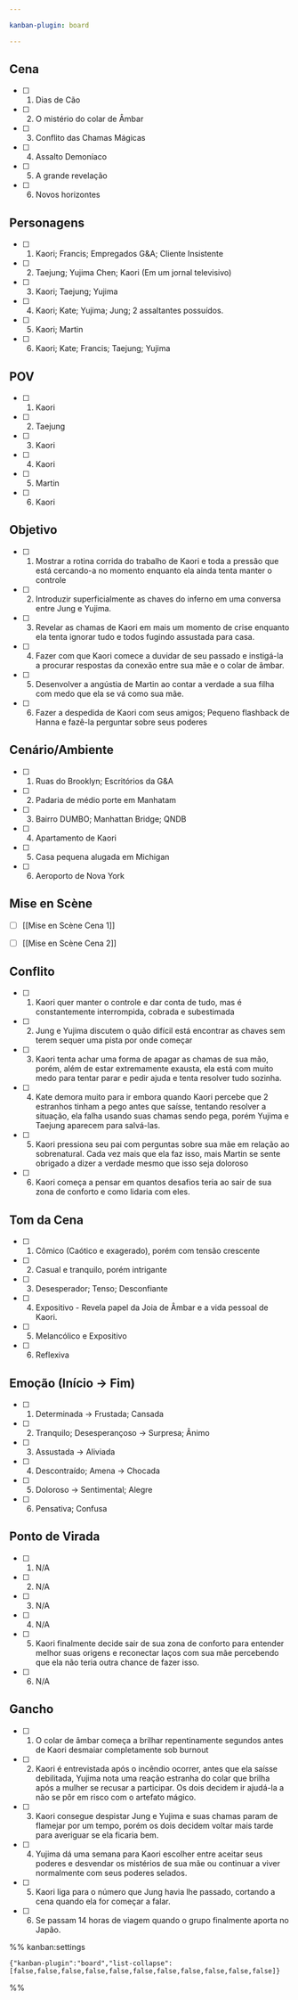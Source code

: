 ```yaml
---

kanban-plugin: board

---
```


## Cena

- [ ] 1. Dias de Cão
- [ ] 2.  O mistério do colar de Âmbar
- [ ] 3.  Conflito das Chamas Mágicas
- [ ] 4. Assalto Demoníaco
- [ ] 5. A grande revelação
- [ ] 6. Novos horizontes


## Personagens

- [ ] 1. Kaori; Francis; Empregados G&A; Cliente Insistente
- [ ] 2. Taejung; Yujima Chen; Kaori (Em um jornal televisivo)
- [ ] 3. Kaori; Taejung; Yujima
- [ ] 4. Kaori; Kate; Yujima; Jung; 2 assaltantes possuídos.
- [ ] 5. Kaori; Martin
- [ ] 6. Kaori; Kate; Francis; Taejung; Yujima


## POV

- [ ] 1. Kaori
- [ ] 2. Taejung
- [ ] 3. Kaori
- [ ] 4. Kaori
- [ ] 5. Martin
- [ ] 6. Kaori


## Objetivo

- [ ] 1. Mostrar a rotina corrida do trabalho de Kaori e toda a pressão que está cercando-a no momento enquanto ela ainda tenta manter o controle
- [ ] 2. Introduzir superficialmente as chaves do inferno em uma conversa entre Jung e Yujima.
- [ ] 3. Revelar as chamas de Kaori em mais um momento de crise enquanto ela tenta ignorar tudo e todos fugindo assustada para casa.
- [ ] 4. Fazer com que Kaori comece a duvidar de seu passado e instigá-la a procurar respostas da conexão entre sua mãe e o colar de âmbar.
- [ ] 5. Desenvolver a angústia de Martin ao contar a verdade a sua filha com medo que ela se vá como sua mãe.
- [ ] 6. Fazer a despedida de Kaori com seus amigos; Pequeno flashback de Hanna e fazê-la perguntar sobre seus poderes


## Cenário/Ambiente

- [ ] 1. Ruas do Brooklyn; Escritórios da G&A
- [ ] 2. Padaria de médio porte em Manhatam
- [ ] 3. Bairro DUMBO; Manhattan Bridge; QNDB
- [ ] 4. Apartamento de Kaori
- [ ] 5. Casa pequena alugada em Michigan
- [ ] 6. Aeroporto de Nova York


## Mise en Scène

- [ ] [[Mise en Scène Cena 1]]
- [ ] [[Mise en Scène Cena 2]]


## Conflito

- [ ] 1. Kaori quer manter o controle e dar conta de tudo, mas é constantemente interrompida, cobrada e subestimada
- [ ] 2. Jung e Yujima discutem o quão difícil está encontrar as chaves sem terem sequer uma pista por onde começar
- [ ] 3. Kaori tenta achar uma forma de apagar as chamas de sua mão, porém, além de estar extremamente exausta, ela está com muito medo para tentar parar e pedir ajuda e tenta resolver tudo sozinha.
- [ ] 4. Kate demora muito para ir embora quando Kaori percebe que 2 estranhos tinham a pego antes que saísse, tentando resolver a situação, ela falha usando suas chamas sendo pega, porém Yujima e Taejung aparecem para salvá-las.
- [ ] 5. Kaori pressiona seu pai com perguntas sobre sua mãe em relação ao sobrenatural. Cada vez mais que ela faz isso, mais Martin se sente obrigado a dizer a verdade mesmo que isso seja doloroso
- [ ] 6. Kaori começa a pensar em quantos desafios teria ao sair de sua zona de conforto e como lidaria com eles.


## Tom da Cena

- [ ] 1. Cômico (Caótico e exagerado), porém com tensão crescente
- [ ] 2. Casual e tranquilo, porém intrigante
- [ ] 3. Desesperador; Tenso; Desconfiante
- [ ] 4. Expositivo - Revela papel da Joia de Âmbar e a vida pessoal de Kaori.
- [ ] 5. Melancólico e Expositivo
- [ ] 6. Reflexiva


## Emoção (Início -> Fim)

- [ ] 1. Determinada -> Frustada; Cansada
- [ ] 2. Tranquilo; Desesperançoso -> Surpresa; Ânimo
- [ ] 3. Assustada -> Aliviada
- [ ] 4. Descontraído; Amena -> Chocada
- [ ] 5. Doloroso -> Sentimental; Alegre
- [ ] 6. Pensativa; Confusa


## Ponto de Virada

- [ ] 1. N/A
- [ ] 2. N/A
- [ ] 3. N/A
- [ ] 4. N/A
- [ ] 5. Kaori finalmente decide sair de sua zona de conforto para entender melhor suas origens e reconectar laços com sua mãe percebendo que ela não teria outra chance de fazer isso.
- [ ] 6. N/A


## Gancho

- [ ] 1. O colar de âmbar começa a brilhar repentinamente segundos antes de Kaori desmaiar completamente sob burnout
- [ ] 2. Kaori é entrevistada após o incêndio ocorrer, antes que ela saísse debilitada, Yujima nota uma reação estranha do colar que brilha após a mulher se recusar a participar. Os dois decidem ir ajudá-la a não se pôr em risco com o artefato mágico.
- [ ] 3. Kaori consegue despistar Jung e Yujima e suas chamas param de flamejar por um tempo, porém os dois decidem voltar mais tarde para averiguar se ela ficaria bem.
- [ ] 4. Yujima dá uma semana para Kaori escolher entre aceitar seus poderes e desvendar os mistérios de sua mãe ou continuar a viver normalmente com seus poderes selados.
- [ ] 5. Kaori liga para o número que Jung havia lhe passado, cortando a cena quando ela for começar a falar.
- [ ] 6. Se passam 14 horas de viagem quando o grupo finalmente aporta no Japão.




%% kanban:settings
```
{"kanban-plugin":"board","list-collapse":[false,false,false,false,false,false,false,false,false,false,false]}
```
%%